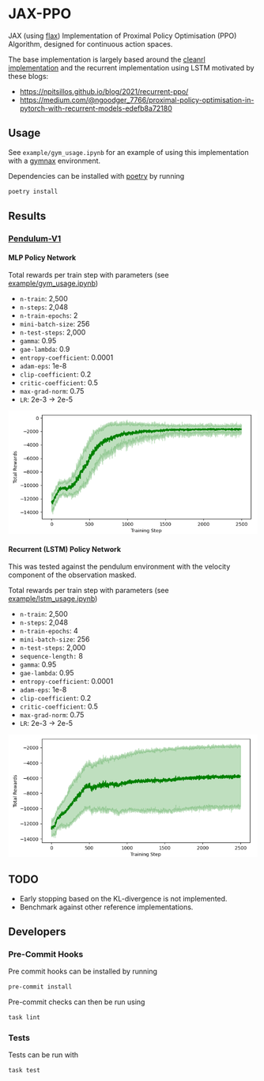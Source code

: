# JAX-PPO

JAX (using [flax](https://flax.readthedocs.io/en/latest/)) Implementation of
Proximal Policy Optimisation (PPO) Algorithm, designed for continuous action spaces.

The base implementation is largely based around the
[cleanrl implementation](https://github.com/vwxyzjn/cleanrl/blob/master/cleanrl/ppo.py)
and the recurrent implementation using LSTM motivated by these blogs:

- https://npitsillos.github.io/blog/2021/recurrent-ppo/
- https://medium.com/@ngoodger_7766/proximal-policy-optimisation-in-pytorch-with-recurrent-models-edefb8a72180

## Usage

See `example/gym_usage.ipynb` for an example of using this implementation
with a [gymnax](https://github.com/RobertTLange/gymnax) environment.

Dependencies can be installed with [poetry](https://python-poetry.org/) by running

```bash
poetry install
```

## Results

### [Pendulum-V1](https://github.com/RobertTLange/gymnax/blob/main/gymnax/environments/classic_control/pendulum.py)

#### MLP Policy Network

Total rewards per train step with parameters
(see [example/gym_usage.ipynb](examples/gym_usage.ipynb))

- `n-train`: 2,500
- `n-steps`: 2,048
- `n-train-epochs`: 2
- `mini-batch-size`: 256
- `n-test-steps`: 2,000
- `gamma`: 0.95
- `gae-lambda`: 0.9
- `entropy-coefficient`: 0.0001
- `adam-eps`: 1e-8
- `clip-coefficient`: 0.2
- `critic-coefficient`: 0.5
- `max-grad-norm`: 0.75
- `LR`: 2e-3 &rarr; 2e-5

![MLP Policy Rewards](.github/images/pendulum_mlp_rewards.png)

#### Recurrent (LSTM) Policy Network

This was tested against the pendulum environment with the velocity
component of the observation masked.

Total rewards per train step with parameters
(see [example/lstm_usage.ipynb](examples/lstm_usage.ipynb))

- `n-train`: 2,500
- `n-steps`: 2,048
- `n-train-epochs`: 4
- `mini-batch-size`: 256
- `n-test-steps`: 2,000
- `sequence-length:` 8
- `gamma`: 0.95
- `gae-lambda`: 0.95
- `entropy-coefficient`: 0.0001
- `adam-eps`: 1e-8
- `clip-coefficient`: 0.2
- `critic-coefficient`: 0.5
- `max-grad-norm`: 0.75
- `LR`: 2e-3 &rarr; 2e-5

![LSTM Policy Rewards](.github/images/pendulum_lstm_rewards.png)

## TODO

- Early stopping based on the KL-divergence is not implemented.
- Benchmark against other reference implementations.

## Developers

### Pre-Commit Hooks

Pre commit hooks can be installed by running

```bash
pre-commit install
```

Pre-commit checks can then be run using

```bash
task lint
```

### Tests

Tests can be run with

```bash
task test
```
